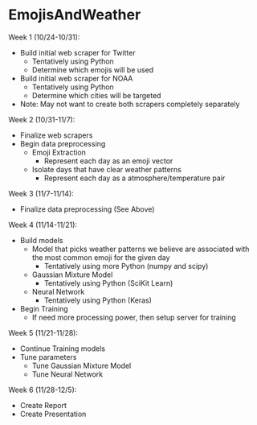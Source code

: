 # EmojisAndWeather

Week 1 (10/24-10/31):
* Build initial web scraper for Twitter
  * Tentatively using Python
  * Determine which emojis will be used
* Build initial web scraper for NOAA
  * Tentatively using Python
  * Determine which cities will be targeted
* Note: May not want to create both scrapers completely separately

Week 2 (10/31-11/7):
* Finalize web scrapers
* Begin data preprocessing
  * Emoji Extraction
    * Represent each day as an emoji vector
  * Isolate days that have clear weather patterns
    * Represent each day as a atmosphere/temperature pair

Week 3 (11/7-11/14):
* Finalize data preprocessing (See Above)

Week 4 (11/14-11/21):
* Build models
  * Model that picks weather patterns we believe are associated with the most common emoji for the given day
    * Tentatively using more Python (numpy and scipy)
  * Gaussian Mixture Model
    * Tentatively using Python (SciKit Learn)
  * Neural Network
    * Tentatively using Python (Keras)
* Begin Training
  * If need more processing power, then setup server for training

Week 5 (11/21-11/28):
* Continue Training models
* Tune parameters
  * Tune Gaussian Mixture Model
  * Tune Neural Network

Week 6 (11/28-12/5):
* Create Report
* Create Presentation
